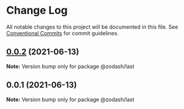 # Change Log

All notable changes to this project will be documented in this file.
See [Conventional Commits](https://conventionalcommits.org) for commit guidelines.

## [0.0.2](https://github.com/zcorky/zodash/compare/@zodash/last@0.0.1...@zodash/last@0.0.2) (2021-06-13)

**Note:** Version bump only for package @zodash/last





## 0.0.1 (2021-06-13)

**Note:** Version bump only for package @zodash/last
